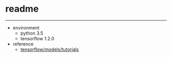 # readme
---
* environment
    * python 3.5
    * tensorflow 1.2.0
* reference
    * [tensorflow/models/tutorials](https://github.com/tensorflow/models)